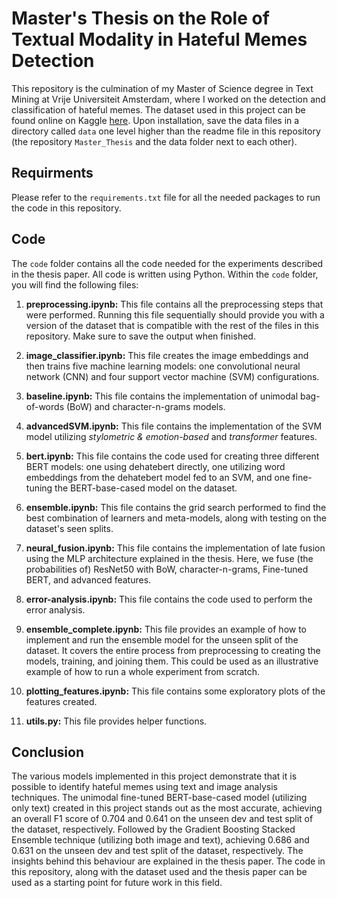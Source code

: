 # Master's Thesis on the Role of Textual Modality in Hateful Memes Detection 

This repository is the culmination of my Master of Science degree in Text Mining at Vrije Universiteit Amsterdam, where I worked on the detection and classification of hateful memes. The dataset used in this project can be found online on Kaggle [here](https://www.kaggle.com/datasets/williamberrios/hateful-memes). Upon installation, save the data files in a directory called `data` one level higher than the readme file in this repository (the repository `Master_Thesis` and the data folder next to each other).  

## Requirments

Please refer to the `requirements.txt` file for all the needed packages to run the code in this repository. 

## Code

The `code` folder contains all the code needed for the experiments described in the thesis paper. All code is written using Python. Within the `code` folder, you will find the following files:



1. **preprocessing.ipynb:** This file contains all the preprocessing steps that were performed. Running this file sequentially should provide you with a version of the dataset that is compatible with the rest of the files in this repository. Make sure to save the output when finished.

2. **image_classifier.ipynb:** This file creates the image embeddings and then trains five machine learning models: one convolutional neural network (CNN) and four support vector machine (SVM) configurations.
3. **baseline.ipynb:** This file contains the implementation of unimodal bag-of-words (BoW) and character-n-grams models.

4. **advancedSVM.ipynb:** This file contains the implementation of the SVM model utilizing _stylometric & emotion-based_ and _transformer_ features.

5. **bert.ipynb:** This file contains the code used for creating three different BERT models: one using dehatebert directly, one utilizing word embeddings from the dehatebert model fed to an SVM, and one fine-tuning the BERT-base-cased model on the dataset.

6. **ensemble.ipynb:** This file contains the grid search performed to find the best combination of learners and meta-models, along with testing on the dataset's seen splits.

7. **neural_fusion.ipynb:** This file contains the implementation of late fusion using the MLP architecture explained in the thesis. Here, we fuse (the probabilities of) ResNet50 with BoW, character-n-grams, Fine-tuned BERT, and advanced features.

8. **error-analysis.ipynb:** This file contains the code used to perform the error analysis.

9. **ensemble_complete.ipynb:** This file provides an example of how to implement and run the ensemble model for the unseen split of the dataset. It covers the entire process from preprocessing to creating the models, training, and joining them. This could be used as an illustrative example of how to run a whole experiment from scratch. 

10. **plotting_features.ipynb:** This file contains some exploratory plots of the features created.

11. **utils.py:** This file provides helper functions.

## Conclusion

The various models implemented in this project demonstrate that it is possible to identify hateful memes using text and image analysis techniques. The unimodal fine-tuned BERT-base-cased model (utilizing only text) created in this project stands out as the most accurate, achieving an overall F1 score of 0.704 and 0.641 on the unseen dev and test split of the dataset, respectively. Followed by the Gradient Boosting Stacked Ensemble technique (utilizing both image and text), achieving 0.686 and 0.631 on the unseen dev and test split of the dataset, respectively. The insights behind this behaviour are explained in the thesis paper. The code in this repository, along with the dataset used and the thesis paper can be used as a starting point for future work in this field.
